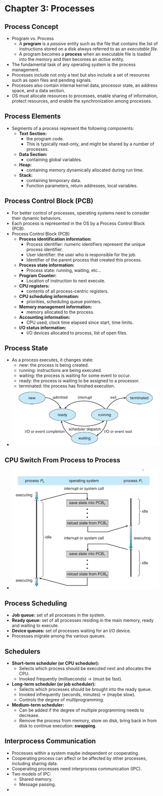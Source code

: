 # Chapter 3: Processes

## Process Concept
- Program vs. Process
  - A **program** is a _passive_ entity such as the file that contains the list of instructions stored on a disk always referred to as an _executable file_.
  - A program becomes a **process** when an executable file is loaded into the memory and then becomes an _active_ entity.
- The fundamental task of any operating system is the process management.
- Processes include not only a text but also include a set of resources such as open files and pending signals.
- Processes also contain internal kernel data, processor state, an address space, and a data section.
- OS must allocate resources to processes, enable sharing of information, protect resources, and enable the synchronization among processes.

## Process Elements
- Segments of a process represent the following components:
  - **Text Section:**
    - the program code.
    - This is typically read-only, and might be shared by a number of processes.
  - **Data Section:**
    - containing global variables.
  - **Heap:**
    - containing memory dynamically allocated during run time.
  - **Stack:**
    - containing temporary data.
    - Function parameters, return addresses, local variables.

## Process Control Block (PCB)
- For better control of processes, operating systems need to consider their dynamic behaviors.
- Each process is represented in the OS by a Process Control Block (PCB).
- Process Control Block (PCB)
  - **Process identification information:**
    - Process identifier: numeric identifiers represent the unique process identifier.
    - User identifier: the user who is responsible for the job.
    - Identifier of the parent process that created this process.
  - **Process state information:**
    - Process state: running, waiting, etc...
  - **Program Counter:**
    - Location of instruction to next execute.
  - **CPU registers:**
    - contents of all process-centric registers.
  - **CPU scheduling information:**
    - priorities, scheduling queue pointers.
  - **Memory management information:**
    - memory allocated to the process.
  - **Accounting information:**
    - CPU used, clock time elapsed since start, time limits.
  - **I/O status information:**
    - I/O devices allocated to process, list of open files.

## Process State
- As a process executes, it changes state:
  - new: the process is being created.
  - running: instructions are being executed.
  - waiting: the process is waiting for some event to occur.
  - ready: the process is waiting to be assigned to a processor.
  - terminated: the process has finished execution.
- ![Process State](process_state.png)

## CPU Switch From Process to Process
- ![Image](switch.png)

## Process Scheduling
- **Job queue:** set of all processes in the system.
- **Ready queue:** set of all processes residing in the main memory, ready and waiting to execute.
- **Device queues:** set of processes waiting for an I/O device.
- Processes migrate among the various queues.

## Schedulers
- **Short-term scheduler (or CPU scheduler):**
  - Selects which process should be executed next and allocates the CPU.
  - Invoked frequently (milliseconds) → (must be fast).
- **Long-term scheduler (or job scheduler):**
  - Selects which processes should be brought into the ready queue.
  - Invoked infrequently (seconds, minutes) → (maybe slow).
  - Controls the degree of multiprogramming.
- **Medium-term scheduler:**
  - Can be added if the degree of multiple programming needs to decrease.
  - Remove the process from memory, store on disk, bring back in from disk to continue execution: **swapping**.

## Interprocess Communication
- Processes within a system maybe independent or cooperating.
- Cooperating process can affect or be affected by other processes, including sharing data.
- Cooperating processes need interprocess communication (IPC).
- Two models of IPC:
  - Shared memory.
  - Message passing.
- 
